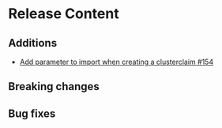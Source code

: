 [comment]: # ( Copyright Contributors to the Open Cluster Management project )
# Release Content
## Additions
- [Add parameter to import when creating a clusterclaim #154](https://github.com/open-cluster-management/cm-cli/issues/154)
## Breaking changes

## Bug fixes

